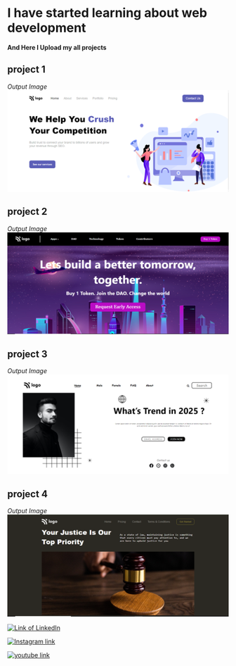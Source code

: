# I have started learning about web development

**And Here I Upload my all projects**

## project 1
_Output Image_
[![Output image](./Seo_master_Page/images/output.png)
](https://seo-masterpage.netlify.app/ "click to visit")

## project 2
_Output Image_
[![Output image](./crypto_landing_page/images/output.png)
](https://crypto-marketpage.netlify.app/ "click to visit")

## project 3
_Output Image_
[![Output image](./Fashion_Hub_Landing_Page/images/output.png)](https://fashion-hub-landing-page.netlify.app/ "click to visit")

## project 4
_Output Image_
[![project 4 image](./justice_Landing_Page/images/output.png)](https://justice-landing-page.netlify.app/ "click to visit")





<!-- follow link -->
[![Link of LinkedIn](https://img.shields.io/badge/LinkedIn-Follow-blue
)](https://www.linkedin.com/in/ashish-singh-bbg/ "follow me")

<!-- link of instagram -->

[![Instagram link](https://img.shields.io/badge/Instagram-Follow-%23FC6C85
)](https://www.instagram.com/ashishsinghbbg/ "follow me")

<!-- youtube -->

[![youtube link](https://img.shields.io/badge/Youtube-Subscribe-%23ff2000)](https://www.youtube.com/@5minutesofcoding "subscribe")
